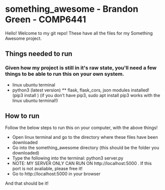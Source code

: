 # something_awesome - Brandon Green - COMP6441

Hello! Welcome to my git repo! These have all the files for my Something Awesome project.

## Things needed to run

### Given how my project is still in it's raw state, you'll need a few things to be able to run this on your own system.
* linux ubuntu terminal
* python3 (latest version)
** flask, flask_cors, json modules installed! (pip3 install <module here>) (if you don't have pip3, sudo apt install pip3 works with the linux ubuntu terminal!)

## How to run
Follow the below steps to run this on your computer, with the above things!
* Open linux terminal and go to the directory where these files have been downloaded
* Go into the something_awesome directory (this should be the folder you downloaded)
* Type the following into the terminal: python3 server.py
* NOTE: MY SERVER ONLY CAN RUN ON http://localhost:5000 . If this port is not avaliable, please free it!
* Go to http://localhost:5000 in your browser

And that should be it!


